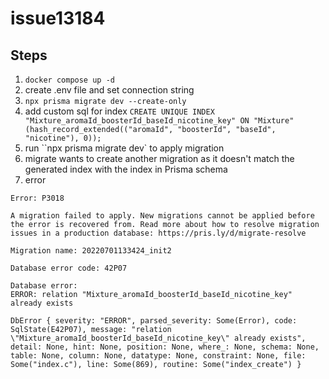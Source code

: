 # issue13184

## Steps

1. `docker compose up -d`
2. create .env file and set connection string
3. `npx prisma migrate dev --create-only`
4. add custom sql for index `CREATE UNIQUE INDEX "Mixture_aromaId_boosterId_baseId_nicotine_key" ON "Mixture"(hash_record_extended(("aromaId", "boosterId", "baseId", "nicotine"), 0));`
5. run ``npx prisma migrate dev` to apply migration
6. migrate wants to create another migration as it doesn't match the generated index with the index in Prisma schema
7. error

```
Error: P3018

A migration failed to apply. New migrations cannot be applied before the error is recovered from. Read more about how to resolve migration issues in a production database: https://pris.ly/d/migrate-resolve

Migration name: 20220701133424_init2

Database error code: 42P07

Database error:
ERROR: relation "Mixture_aromaId_boosterId_baseId_nicotine_key" already exists

DbError { severity: "ERROR", parsed_severity: Some(Error), code: SqlState(E42P07), message: "relation \"Mixture_aromaId_boosterId_baseId_nicotine_key\" already exists", detail: None, hint: None, position: None, where_: None, schema: None, table: None, column: None, datatype: None, constraint: None, file: Some("index.c"), line: Some(869), routine: Some("index_create") }
```
